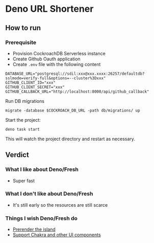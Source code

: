 # Deno URL Shortener

## How to run

### Prerequisite

- Provision CockroachDB Serverless instance
- Create Github Oauth application
- Create `.env` file with the following content

```shell
DATABASE_URL="postgresql://sdil:xxx@xxx.xxxx:26257/defaultdb?sslmode=verify-full&options=--cluster%3Dxxx"
GITHUB_CLIENT_ID="xxx"
GITHUB_CLIENT_SECRET="xxx"
GITHUB_CALLBACK_URL="http://localhost:8000/api/github_callback"
```

Run DB migrations

```shell
migrate -database $COCKROACH_DB_URL -path db/migrations/ up
```

Start the project:

```
deno task start
```

This will watch the project directory and restart as necessary.

## Verdict

### What I like about Deno/Fresh

- Super fast

### What I don't like about Deno/Fresh

- It's still early so the resources are still scarce

### Things I wish Deno/Fresh do

- [Prerender the island](https://github.com/denoland/fresh/discussions/489)
- [Support Chakra and other UI components](https://github.com/denoland/fresh/issues/629)